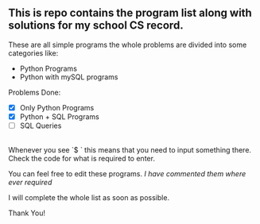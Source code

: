 ## This is repo contains the program list along with solutions for my school CS record. 

These are all simple programs the whole problems are divided into some categories like:
- Python Programs
- Python with mySQL programs

Problems Done:
- [x] Only Python Programs
- [x] Python + SQL Programs
- [ ] SQL Queries

<br>
Whenever you see `$ ` this means that you need to input something there. Check the code for what is required to enter.

You can feel free to edit these programs. _I have commented them where ever required_

I will complete the whole list as soon as possible.

Thank You!
